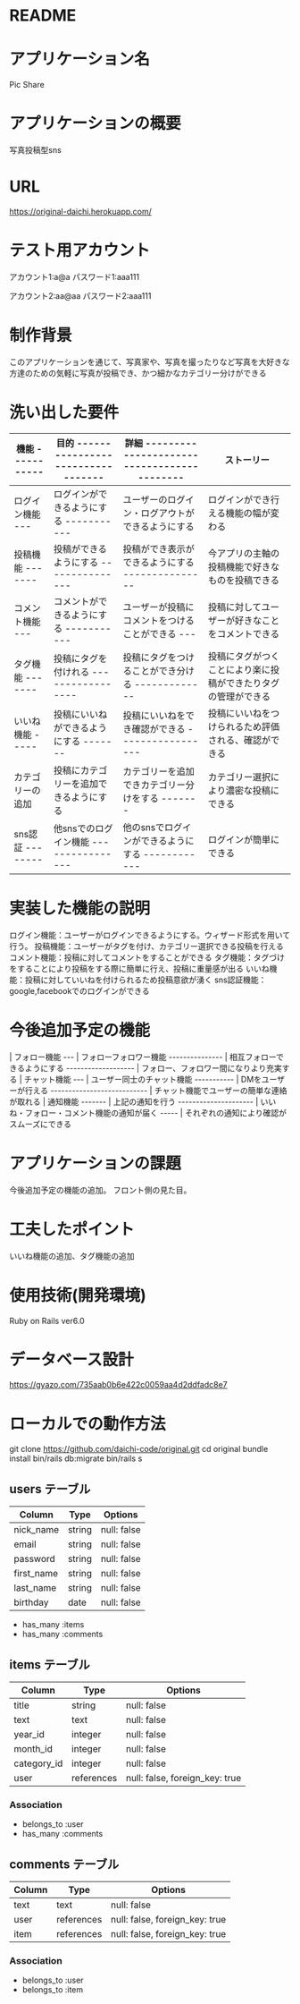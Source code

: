 # README

# アプリケーション名
  Pic Share

# アプリケーションの概要
  写真投稿型sns

# URL
  https://original-daichi.herokuapp.com/

# テスト用アカウント
  アカウント1:a@a
  パスワード1:aaa111

  アカウント2:aa@aa
  パスワード2:aaa111

# 制作背景
  このアプリケーションを通じて、写真家や、写真を撮ったりなど写真を大好きな方達のための気軽に写真が投稿でき、かつ細かなカテゴリー分けができる

# 洗い出した要件
| 機能 ----------- | 目的 --------------------------------- | 詳細 ------------------------------------------- | ストーリー 
| ---------------- | -------------------------------------- | ------------------------------------------------ | -----------
| ログイン機能 --- | ログインができるようにする ----------- | ユーザーのログイン・ログアウトができるようにする | ログインができ行える機能の幅が変わる
| 投稿機能 ------- | 投稿ができるようにする --------------- | 投稿ができ表示ができるようにする --------------- | 今アプリの主軸の投稿機能で好きなものを投稿できる
| コメント機能 --- | コメントができるようにする ----------- | ユーザーが投稿にコメントをつけることができる --- | 投稿に対してユーザーが好きなことをコメントできる
| タグ機能 ------- | 投稿にタグを付けれる ----------------- | 投稿にタグをつけることができ分ける ------------- | 投稿にタグがつくことにより楽に投稿ができたりタグの管理ができる
| いいね機能 ----- | 投稿にいいねができるようにする ------- | 投稿にいいねをでき確認ができる ----------------- | 投稿にいいねをつけられるため評価される、確認ができる
| カテゴリーの追加 | 投稿にカテゴリーを追加できるようにする | カテゴリーを追加できカテゴリー分けをする ------- | カテゴリー選択により濃密な投稿にできる
| sns認証 -------- | 他snsでのログイン機能 ---------------- | 他のsnsでログインができるようにする ------------ | ログインが簡単にできる

# 実装した機能の説明
  ログイン機能：ユーザーがログインできるようにする。ウィザード形式を用いて行う。
  投稿機能：ユーザーがタグを付け、カテゴリー選択できる投稿を行える
  コメント機能：投稿に対してコメントをすることができる
  タグ機能：タグづけをすることにより投稿をする際に簡単に行え、投稿に重量感が出る
  いいね機能：投稿に対していいねを付けられるため投稿意欲が湧く
  sns認証機能：google,facebookでのログインができる


# 今後追加予定の機能
| フォロー機能 --- | フォローフォロワー機能 --------------- | 相互フォローできるようにする ------------------- | フォロー、フォロワー間になりより充実する
| チャット機能 --- | ユーザー同士のチャット機能 ----------- | DMをユーザーが行える --------------------------- | チャット機能でユーザーの簡単な連絡が取れる
| 通知機能 ------- | 上記の通知を行う --------------------- | いいね・フォロー・コメント機能の通知が届く ----- | それぞれの通知により確認がスムーズにできる

# アプリケーションの課題
  今後追加予定の機能の追加。
  フロント側の見た目。

# 工夫したポイント
  いいね機能の追加、タグ機能の追加

# 使用技術(開発環境)
  Ruby on Rails ver6.0

# データベース設計
  https://gyazo.com/735aab0b6e422c0059aa4d2ddfadc8e7

# ローカルでの動作方法
  git clone https://github.com/daichi-code/original.git
  cd original
  bundle install
  bin/rails db:migrate
  bin/rails s



## users テーブル
| Column        | Type      | Options     |
| ------------- | --------- | ------------|
| nick_name     | string    | null: false |
| email         | string    | null: false |
| password      | string    | null: false |
| first_name    | string    | null: false |
| last_name     | string    | null: false |
| birthday      | date      | null: false |

 - has_many :items
 - has_many :comments



## items テーブル
| Column       | Type         | Options                        |
| ------------ | ------------ | -------------------------------|
| title        | string       | null: false                    |
| text         | text         | null: false                    |
| year_id      | integer      | null: false                    |
| month_id     | integer      | null: false                    |
| category_id  | integer      | null: false                    |
| user         | references   | null: false, foreign_key: true |

### Association
 - belongs_to :user
 - has_many :comments



## comments テーブル
| Column | Type        | Options                        |
| ------ | ----------- | ------------------------------ |
| text   | text        | null: false                    |
| user   | references  | null: false, foreign_key: true |
| item   | references  | null: false, foreign_key: true |

### Association
 - belongs_to :user
 - belongs_to :item


